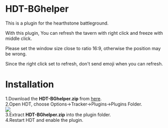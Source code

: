 # HDT-BGhelper  

This is a plugin for the hearthstone battleground.  

With this plugin, You can refresh the tavern with right click and freeze with middle click.  

Please set the window size close to ratio 16:9, otherwise the position may be wrong.  

Since the right click set to refresh, don't send emoji when you can refresh.  

# Installation  

1.Download the **HDT-BGhelper.zip** from [here](https://github.com/IBM5100o/HDT-BGhelper/releases).  
2.Open HDT, choose Options->Tracker->Plugins->Plugins Folder.  
![](https://hackmd.io/_uploads/H1Mz_iw-6.png)  
3.Extract **HDT-BGhelper.zip** into the plugin folder.  
4.Restart HDT and enable the plugin.